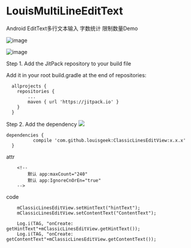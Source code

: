 # LouisMultiLineEditText
Android EditText多行文本输入  字数统计  限制数量Demo

![image](https://raw.githubusercontent.com/louisgeek/ClassicLinesEditView/master/screenshots/pic0.png)


![image](https://raw.githubusercontent.com/louisgeek/ClassicLinesEditView/master/screenshots/pic2.png)




Step 1. Add the JitPack repository to your build file


Add it in your root build.gradle at the end of repositories:

	  allprojects {
	  	repositories {
			...
			maven { url 'https://jitpack.io' }
	  	}
	  }
Step 2. Add the dependency  [![](https://jitpack.io/v/louisgeek/ClassicLinesEditView.svg)](https://jitpack.io/#louisgeek/ClassicLinesEditView)

  	dependencies {
	          compile 'com.github.louisgeek:ClassicLinesEditView:x.x.x'
	  }





attr


	 	<!--  
			默认 app:maxCount="240"   
			默认 app:IgnoreCnOrEn="true"
		-->



code

		mClassicLinesEditView.setHintText("hintText");
	    mClassicLinesEditView.setContentText("ContentText");
	
	    Log.i(TAG, "onCreate: getHintText"+mClassicLinesEditView.getHintText());
	    Log.i(TAG, "onCreate: getContentText"+mClassicLinesEditView.getContentText());
